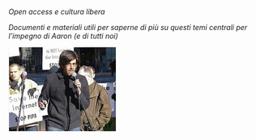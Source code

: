 *Open access e cultura libera*

_Documenti e materiali utili per saperne di più su questi temi centrali per
l’impegno di Aaron (e di tutti noi)_

![Aaron Swartz in piedi che parla al microfono durante una protesta contro il SOPA.](../Images/2OOaswartz_ital_img_4.jpg)

